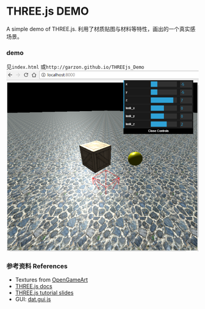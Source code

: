 # THREE.js DEMO
A simple demo of THREE.js.
利用了材质贴图与材料等特性，画出的一个真实感场景。

### demo
见`index.html`
或`http://garzon.github.io/THREEjs_Demo`
![demo](./demo.png)


### 参考资料 References
- Textures from [OpenGameArt](http://opengameart.org/)
- [THREE.js docs](https://threejs.org/docs/index.html)
- [THREE.js tutorial slides](http://davidscottlyons.com/threejs/presentations/frontporch14/)
- GUI: [dat.gui.js](https://github.com/dataarts/dat.gui)